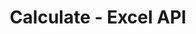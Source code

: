 ---
title: "Calculate - Excel API"
second_title: "Aspose.Cells Cloud"
linktitle: "Calculate"
type: docs
url: /calculate/
keywords: "Aspose.Cells Cloud REST API, Excel conversion, merge spreadsheets, split documents, protect Excel files, search and replace in Excel, transform spreadsheets, Office Excel 2016, Office Excel 2019, Office Excel 365."
description: "This Developer Guide provides practical scenarios and tips for effectively utilizing Aspose.Cells for .NET features, enabling you to achieve specific Excel document appearances and implement various use cases efficiently."
weight: 20
kwords: Excel, Office Cloud, REST API, Spreadsheet Manipulation, PDF Conversion, CSV Processing, JSON Handling, Markdown Support, Developer Guide, Calculate Functionality
---